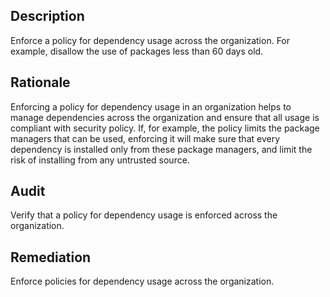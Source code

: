 ## Description

Enforce a policy for dependency usage across the organization. For example, disallow the use of packages less than 60 days old.

## Rationale

Enforcing a policy for dependency usage in an organization helps to manage dependencies across the organization and ensure that all usage is compliant with security policy. If, for example, the policy limits the package managers that can be used, enforcing it will make sure that every dependency is installed only from these package managers, and limit the risk of installing from any untrusted source.

## Audit

Verify that a policy for dependency usage is enforced across the organization.

## Remediation

Enforce policies for dependency usage across the organization.
